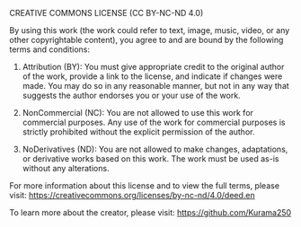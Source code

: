 CREATIVE COMMONS LICENSE (CC BY-NC-ND 4.0)

By using this work (the work could refer to text, image, music, video, or any other copyrightable content), you agree to and are bound by the following terms and conditions:

1. Attribution (BY): You must give appropriate credit to the original author of the work, provide a link to the license, and indicate if changes were made. You may do so in any reasonable manner, but not in any way that suggests the author endorses you or your use of the work.

2. NonCommercial (NC): You are not allowed to use this work for commercial purposes. Any use of the work for commercial purposes is strictly prohibited without the explicit permission of the author.

3. NoDerivatives (ND): You are not allowed to make changes, adaptations, or derivative works based on this work. The work must be used as-is without any alterations.

For more information about this license and to view the full terms, please visit: https://creativecommons.org/licenses/by-nc-nd/4.0/deed.en

To learn more about the creator, please visit: https://github.com/Kurama250